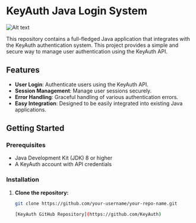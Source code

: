 # KeyAuth Java Login System

![Alt text](relative/path/to/image.png)

This repository contains a full-fledged Java application that integrates with the KeyAuth authentication system. This project provides a simple and secure way to manage user authentication using the KeyAuth API.

## Features

- **User Login**: Authenticate users using the KeyAuth API.
- **Session Management**: Manage user sessions securely.
- **Error Handling**: Graceful handling of various authentication errors.
- **Easy Integration**: Designed to be easily integrated into existing Java applications.

## Getting Started

### Prerequisites

- Java Development Kit (JDK) 8 or higher
- A KeyAuth account with API credentials

### Installation

1. **Clone the repository:**
   ```bash
   git clone https://github.com/your-username/your-repo-name.git

   [KeyAuth GitHub Repository](https://github.com/KeyAuth)

